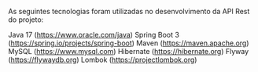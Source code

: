 As seguintes tecnologias foram utilizadas no desenvolvimento da API Rest do projeto:

Java 17 (https://www.oracle.com/java)
Spring Boot 3 (https://spring.io/projects/spring-boot)
Maven (https://maven.apache.org)
MySQL (https://www.mysql.com)
Hibernate (https://hibernate.org)
Flyway (https://flywaydb.org)
Lombok (https://projectlombok.org)
